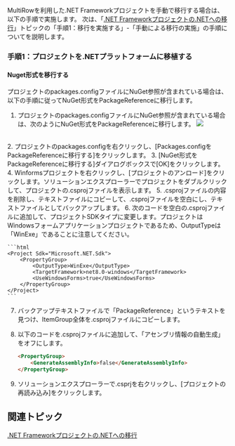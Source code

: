 MultiRowを利用した.NET Frameworkプロジェクトを手動で移行する場合は、以下の手順で実施します。
次は、「[.NET Frameworkプロジェクトの.NETへの移行](gcdocsite__documentlink?toc-item-id=e912667e-aa2b-4535-865e-dbd53a8d82ef)」トピックの「手順1：移行を実施する」-「手動による移行の実施」の手順についてを説明します。

### 手順1：プロジェクトを.NETプラットフォームに移植する

#### Nuget形式を移行する

プロジェクトのpackages.configファイルにNuGet参照が含まれている場合は、以下の手順に従ってNuGet形式をPackageReferenceに移行します。

1. プロジェクトのpackages.configファイルにNuGet参照が含まれている場合は、次のようにNuGet形式をPackageReferenceに移行します。
    ![](/DOCUMENT_SITE_LINK_PREFIX_HERE/document-site-files/images/f148c511-6e98-4b55-9904-150a375d5825/images/welcome/mrmigrationpackeageconfig.png)
<br>
2. プロジェクトのpackages.configを右クリックし、[Packages.configをPackageReferenceに移行する]をクリックします。
3. [NuGet形式をPackageReferenceに移行する]ダイアログボックスで[OK]をクリックします。
4. Winformsプロジェクトを右クリックし、[プロジェクトのアンロード]をクリックします。ソリューションエクスプローラーでプロジェクトをダブルクリックして、プロジェクトの.csprojファイルを表示します。
5. .csprojファイルの内容を削除し、テキストファイルにコピーして、.csprojファイルを空白にし、テキストファイルとしてバックアップします。
6. 次のコードを空白の.csprojファイルに追加して、プロジェクトSDKタイプに変更します。プロジェクトはWindowsフォームアプリケーションプロジェクトであるため、OutputTypeは「WinExe」であることに注意してください。

    ```html
    <Project Sdk="Microsoft.NET.Sdk">
        <PropertyGroup>
            <OutputType>WinExe</OutputType>
            <TargetFramework>net8.0-windows</TargetFramework>
            <UseWindowsForms>true</UseWindowsForms>
        </PropertyGroup>
    </Project>
    ```
7. バックアップテキストファイルで「PackageReference」というテキストを見つけ、ItemGroup全体を.csprojファイルにコピーします。
8. 以下のコードを.csprojファイルに追加して、「アセンブリ情報の自動生成」をオフにします。

    ```html
    <PropertyGroup>
        <GenerateAssemblyInfo>false</GenerateAssemblyInfo>
    </PropertyGroup>
    ```
9. ソリューションエクスプローラーで.csprjを右クリックし、[プロジェクトの再読み込み]をクリックします。

## 関連トピック

[.NET Frameworkプロジェクトの.NETへの移行](gcdocsite__documentlink?toc-item-id=e912667e-aa2b-4535-865e-dbd53a8d82ef)